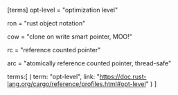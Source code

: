 [terms]
opt-level = "optimization level"

ron = "rust object notation"

cow = "clone on write smart pointer, MOO!"

rc = "reference counted pointer"

arc = "atomically reference counted pointer, thread-safe"

terms:[
    (
        term: "opt-level",
        link: "https://doc.rust-lang.org/cargo/reference/profiles.html#opt-level"
    )
]